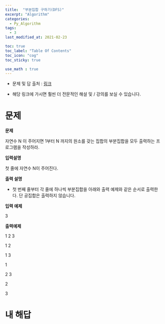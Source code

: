 ```yaml
---
title:  "부분집합 구하기(DFS)"
excerpt: "Algorithm"
categories:
  - Py_Algorithm
tags:
  - 3
last_modified_at: 2021-02-23

toc: true
toc_label: "Table Of Contents"
toc_icon: "cog"
toc_sticky: true

use_math : true
---
```


- 문제 및 답 출처 : [링크](https://www.inflearn.com/course/%ED%8C%8C%EC%9D%B4%EC%8D%AC-%EC%95%8C%EA%B3%A0%EB%A6%AC%EC%A6%98-%EB%AC%B8%EC%A0%9C%ED%92%80%EC%9D%B4-%EC%BD%94%EB%94%A9%ED%85%8C%EC%8A%A4%ED%8A%B8/dashboard)

- 해당 링크에 가시면 훨씬 더 전문적인 해설 및 / 강의를 보실 수 있습니다. 

# 문제

**문제**  

자연수 N 이 주어지면 1부터 N 까지의 원소를 갖는 집합의 부분집합을 모두 출력하는 프로그램을 작성하라.

**입력설명**

첫 줄에 자연수 N이 주어진다. 

**출력 설명**

- 첫 번째 줄부터 각 줄에 하나씩 부분집합을 아래와 출력 예제와 같은 순서로 출력한다. 단 공집합은 출력하지 않습니다.

**입력 예제**

3

**출력예제**

1 2 3

1 2 

1 3

1

2 3

2

3

# 내 해답

